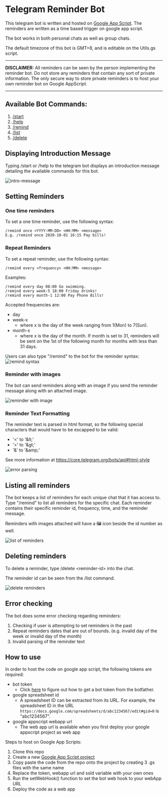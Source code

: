 # Telegram Reminder Bot

This telegram bot is written and hosted on [Google App Script](https://www.script.google.com). The reminders are written as a time based trigger on google app script.

The bot works in both personal chats as well as group chats.

The default timezone of this bot is GMT+8, and is editable on the Utils.gs script.

---

**DISCLAIMER:** All reminders can be seen by the person implementing the reminder bot. Do not store any reminders that contain any sort of private information. The only secure way to store private reminders is to host your own reminder bot on Google AppScript.

---

## Available Bot Commands:

1. [/start](#Displaying-Introduction-Message)
2. [/help](#Displaying-Introduction-Message)
3. [/remind](#Setting-Reminders)
4. [/list](#Listing-all-reminders)
5. [/delete](#Deleting-reminders)

## Displaying Introduction Message

Typing /start or /help to the telegram bot displays an introduction message detailing the available commands for this bot.

![intro-message](images/start.PNG)

## Setting Reminders

### One time reminders

To set a one time reminder, use the following syntax:

```
/remind once <YYYY-MM-DD> <HH:MM> <message>
E.g. /remind once 2020-10-01 16:15 Pay bills!
```

### Repeat Reminders

To set a repeat reminder, use the following syntax:

```
/remind every <frequency> <HH:MM> <message>
```

Examples:

```
/remind every day 08:00 Go swimming.
/remind every week-5 18:00 Friday drinks!
/remind every month-1 12:00 Pay Phone Bills!
```

Accepted frequencies are:

* day
* week-x
  * where x is the day of the week ranging from 1(Mon) to 7(Sun).
* month-x
  * where x is the day of the month. If month is set to 31, reminders will be sent on the 1st of the following month for months with less than 31 days.

Users can also type "/remind" to the bot for the reminder syntax:
![remind syntax](images/remind.PNG)

### Reminder with images

The bot can send reminders along with an image if you send the reminder message along with an attached image.

![reminder with image](images/image_reminder.PNG)

### Reminder Text Formatting

The reminder text is parsed in html format, so the following special characters that would have to be escapped to be valid:

* '<' to '\&lt;'
* '>' to '\&gt;'
* '&' to '\&amp;'

See more information at https://core.telegram.org/bots/api#html-style

![error parsing](images/html_parsing.PNG)

## Listing all reminders

The bot keeps a list of reminders for each unique chat that it has access to.
Type "/remind" to list all reminders for the specific chat.
Each reminder contains their specific reminder id, frequency, time, and the reminder message.

Reminders with images attached will have a &#128444; icon beside the id number as well.

![list of reminders](images/list.PNG)

## Deleting reminders

To delete a reminder, type /delete \<reminder-id> into the chat.

The reminder id can be seen from the /list command.

![delete reminders](images/delete.PNG)

## Error checking

The bot does some error checking regarding reminders:

1. Checking if user is attempting to set reminders in the past
2. Repeat reminders dates that are out of bounds. (e.g. invalid day of the week or invalid day of the month)
3. Invalid parsing of the reminder text

## How to use

In order to host the code on google app script, the following tokens are required:

* bot token
  * Click [here](https://www.siteguarding.com/en/how-to-get-telegram-bot-api-token) to figure out how to get a bot token from the botfather.
* google spreadsheet id
  * A spreadsheet ID can be extracted from its URL. For
    example, the spreadsheet ID in the URL `https://docs.google.com/spreadsheets/d/abc1234567/edit#gid=0` is "abc1234567".
* google appscript webapp url
  * The web app url is available when you first deploy your google appscript project as web app

Steps to host on Google App Scripts:

1. Clone this repo
2. Create a new [Google App Script project](https://www.script.google.com)
3. Copy paste the code from the repo onto the project by creating 3 .gs files with the same name
4. Replace the token, webapp url and ssId variable with your own ones
5. Run the setWebHook() function to set the bot web hook to your webApp URL
6. Deploy the code as a web app

